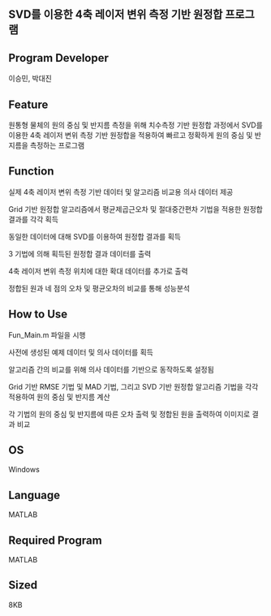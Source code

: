 ## SVD를 이용한 4축 레이저 변위 측정 기반 원정합 프로그램

## Program Developer

이승민, 박대진



## Feature

원통형 물체의 원의 중심 및 반지름 측정을 위해 치수측정 기반 원정합 과정에서 SVD를 이용한 4축 레이저 변위 측정 기반 원정합을 적용하여 빠르고 정확하게 원의 중심 및 반지름을 측정하는 프로그램



## Function

실제 4축 레이저 변위 측정 기반 데이터 및 알고리즘 비교용 의사 데이터 제공

Grid 기반 원정합 알고리즘에서 평균제곱근오차 및 절대중간편차 기법을 적용한 원정합 결과를 각각 획득

동일한 데이터에 대해 SVD를 이용하여 원정합 결과를 획득

3 기법에 의해 획득된 원정합 결과 데이터를 출력

4축 레이저 변위 측정 위치에 대한 확대 데이터를 추가로 출력

정합된 원과 네 점의 오차 및 평균오차의 비교를 통해 성능분석



## How to Use

 Fun_Main.m 파일을 시행

사전에 생성된 예제 데이터 및 의사 데이터를 획득

알고리즘 간의 비교를 위해 의사 데이터를 기반으로 동작하도록 설정됨

Grid 기반 RMSE 기법 및 MAD 기법, 그리고 SVD 기반 원정합 알고리즘 기법을 각각 적용하여 원의 중심 및 반지름 계산

각 기법의 원의 중심 및 반지름에 따른 오차 출력 및 정합된 원을 출력하여 이미지로 결과 비교



## OS

 Windows



## Language

 MATLAB

## Required Program

 MATLAB

## Sized

8KB
